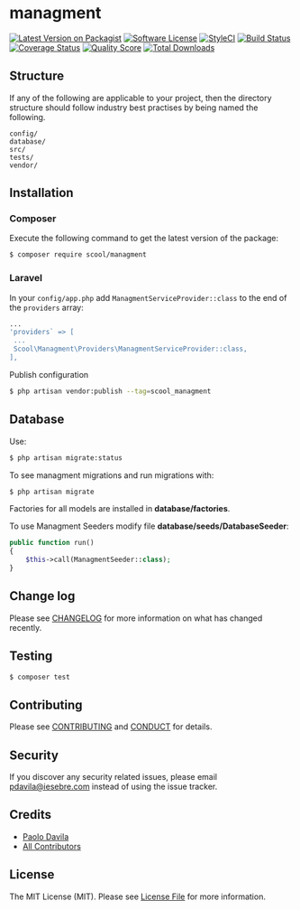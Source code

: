 # managment

[![Latest Version on Packagist][ico-version]][link-packagist]
[![Software License][ico-license]](LICENSE.md)
[![StyleCI][ico-style]][link-style]
[![Build Status][ico-travis]][link-travis]
[![Coverage Status][ico-scrutinizer]][link-scrutinizer]
[![Quality Score][ico-code-quality]][link-code-quality]
[![Total Downloads][ico-downloads]][link-downloads]


## Structure

If any of the following are applicable to your project, then the directory structure should follow industry best practises by being named the following.

```
config/
database/
src/
tests/
vendor/
```


## Installation
### Composer

Execute the following command to get the latest version of the package:

```bash
$ composer require scool/managment
```

### Laravel

In your `config/app.php` add `ManagmentServiceProvider::class` to the end of the `providers` array:

```php
...
'providers` => [
 ...
 Scool\Managment\Providers\ManagmentServiceProvider::class,
],
```

Publish configuration

```bash
$ php artisan vendor:publish --tag=scool_managment
```

## Database ##

Use:

```bash
$ php artisan migrate:status
```

To see managment migrations and run migrations with:

```bash
$ php artisan migrate
```

Factories for all models are installed in **database/factories**.

To use Managment Seeders modify file **database/seeds/DatabaseSeeder**:

```php
public function run()
{
    $this->call(ManagmentSeeder::class);
}
```

## Change log

Please see [CHANGELOG](CHANGELOG.md) for more information on what has changed recently.

## Testing

``` bash
$ composer test
```

## Contributing

Please see [CONTRIBUTING](CONTRIBUTING.md) and [CONDUCT](CONDUCT.md) for details.

## Security

If you discover any security related issues, please email pdavila@iesebre.com instead of using the issue tracker.

## Credits

- [Paolo Davila][link-author]
- [All Contributors][link-contributors]

## License

The MIT License (MIT). Please see [License File](LICENSE.md) for more information.

[ico-version]: https://img.shields.io/packagist/v/scool/managment.svg?style=flat-square
[ico-license]: https://img.shields.io/badge/license-MIT-brightgreen.svg?style=flat-square
[ico-style]: https://styleci.io/repos/90296708/shield?branch=master
[ico-travis]: https://travis-ci.org/pdavila13/managment.svg?branch=master
[ico-scrutinizer]: https://scrutinizer-ci.com/g/pdavila13/managment/badges/build.png?b=master
[ico-code-quality]: https://scrutinizer-ci.com/g/pdavila13/managment/badges/quality-score.png?b=master
[ico-downloads]: https://img.shields.io/packagist/dt/scool/managment.svg?style=flat-square

[link-packagist]: https://packagist.org/packages/pdavila13/managment
[link-style]: https://styleci.io/repos/90296708
[link-travis]: https://travis-ci.org/pdavila13/managment
[link-scrutinizer]: https://scrutinizer-ci.com/g/pdavila13/managment/build-status/master
[link-code-quality]: https://scrutinizer-ci.com/g/pdavila13/managment/?branch=master
[link-downloads]: https://packagist.org/packages/pdavila13/managment

[link-author]: https://github.com/pdavila13
[link-contributors]: ../../contributors